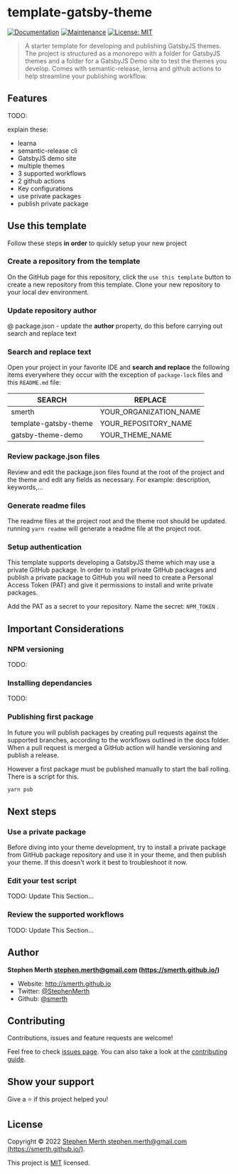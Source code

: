 # template-gatsby-theme

[![Documentation](https://img.shields.io/badge/documentation-yes-brightgreen.svg)](https://github.com/smerth/template-GatsbyJS-theme#readme)
[![Maintenance](https://img.shields.io/badge/Maintained%3F-yes-green.svg)](https://github.com/smerth/template-GatsbyJS-theme/graphs/commit-activity)
[![License: MIT](https://img.shields.io/github/license/smerth/template-GatsbyJS-theme)](https://github.com/smerth/template-GatsbyJS-theme/blob/master/LICENSE)

> A starter template for developing and publishing GatsbyJS themes. The project is structured as a monorepo with a folder for GatsbyJS themes and a folder for a GatsbyJS Demo site to test the themes you develop. Comes with semantic-release, lerna and github actions to help streamline your publishing workflow.

## Features

TODO:

explain these:

- learna
- semantic-release cli
- GatsbyJS demo site
- multiple themes
- 3 supported workflows
- 2 github actions
- Key configurations
- use private packages
- publish private package

## Use this template

Follow these steps **in order** to quickly setup your new project

### Create a repository from the template

On the GitHub page for this repository, click the `use this template` button to create a new repository from this template. Clone your new repository to your local dev environment.

### Update repository author

@ package.json - update the **author** property, do this before carrying out search and replace text

### Search and replace text

Open your project in your favorite IDE and **search and replace** the following items everywhere they occur with the exception of `package-lock` files and this `README.md` file:

| SEARCH                | REPLACE                |
| --------------------- | ---------------------- |
| smerth                | YOUR_ORGANIZATION_NAME |
| template-gatsby-theme | YOUR_REPOSITORY_NAME   |
| gatsby-theme-demo     | YOUR_THEME_NAME        |

### Review package.json files

Review and edit the package.json files found at the root of the project and the theme and edit any fields as necessary. For example: description, keywords,...

### Generate readme files

The readme files at the project root and the theme root should be updated. running `yarn readme` will generate a readme file at the project root.

### Setup authentication

This template supports developing a GatsbyJS theme which may use a private GitHub package. In order to install private GitHub packages and publish a private package to GitHub you will need to create a Personal Access Token (PAT) and give it permissions to install and write private packages.

Add the PAT as a secret to your repository. Name the secret: `NPM_TOKEN` .

## Important Considerations

### NPM versioning

TODO:

### Installing dependancies

TODO:

### Publishing first package

In future you will publish packages by creating pull requests against the supported branches, according to the workflows outlined in the docs folder. When a pull request is merged a GitHub action will handle versioning and publish a release.

However a first package must be published manually to start the ball rolling. There is a script for this.

```bash
yarn pub
```

## Next steps

### Use a private package

Before diving into your theme development, try to install a private package from GitHub package repository and use it in your theme, and then publish your theme. If this doesn't work it best to troubleshoot it now.

### Edit your test script

TODO: Update This Section...

### Review the supported workflows

TODO: Update This Section...

## Author

**Stephen Merth <stephen.merth@gmail.com> (<https://smerth.github.io/>)**

- Website: <http://smerth.github.io>
- Twitter: [@StephenMerth](https://twitter.com/StephenMerth)
- Github: [@smerth](https://github.com/smerth)

## Contributing

Contributions, issues and feature requests are welcome!

Feel free to check [issues page](https://github.com/smerth/template-GatsbyJS-theme/issues). You can also take a look at the [contributing guide](https://github.com/smerth/template-GatsbyJS-theme/blob/master/CONTRIBUTING.md).

## Show your support

Give a ⭐️ if this project helped you!

## License

Copyright © 2022 [Stephen Merth <stephen.merth@gmail.com> (<https://smerth.github.io/>)](https://github.com/smerth).

This project is [MIT](https://github.com/smerth/template-GatsbyJS-theme/blob/master/LICENSE) licensed.
